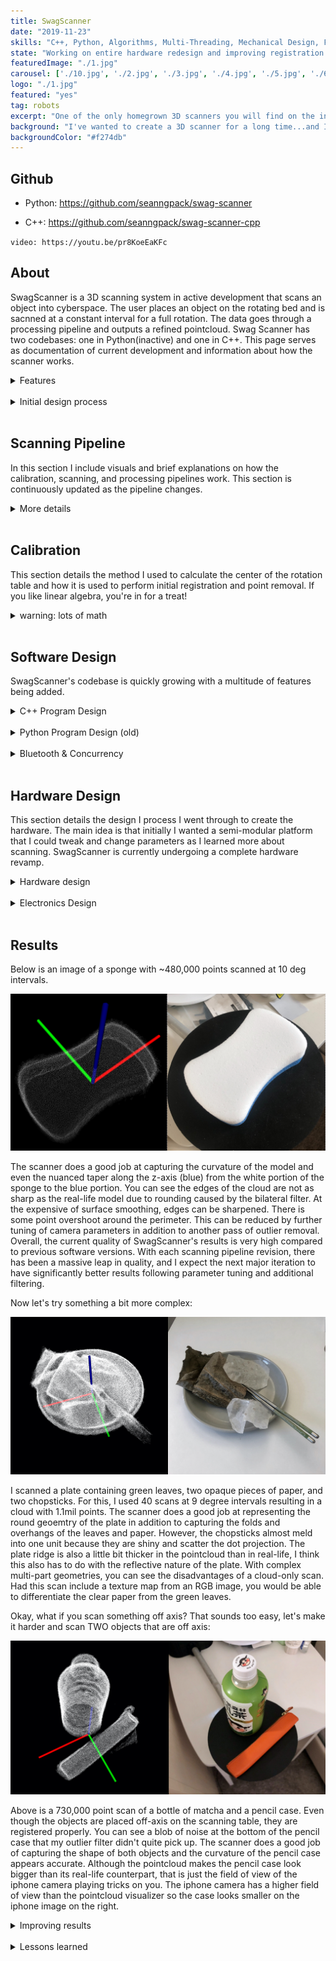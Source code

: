 ```yaml
---
title: SwagScanner
date: "2019-11-23"
skills: "C++, Python, Algorithms, Multi-Threading, Mechanical Design, Fusion360, Electronics, Soldering"
state: "Working on entire hardware redesign and improving registration algos"
featuredImage: "./1.jpg"
carousel: ['./10.jpg', './2.jpg', './3.jpg', './4.jpg', './5.jpg', './6.jpg', './7.jpg', './8.jpg', './9.jpg']
logo: "./1.jpg"
featured: "yes"
tag: robots
excerpt: "One of the only homegrown 3D scanners you will find on the internet."
background: "I've wanted to create a 3D scanner for a long time...and I finally made one."
backgroundColor: "#f274db"
---
```


## **Github**
- Python: https://github.com/seanngpack/swag-scanner

- C++: https://github.com/seanngpack/swag-scanner-cpp

`video: https://youtu.be/pr8KoeEaKFc`


## **About**

SwagScanner is a 3D scanning system in active development that scans an object into cyberspace. The user places an object on the rotating bed and is sacnned at a constant interval for a full rotation. The data goes through a processing pipeline and outputs a refined pointcloud. Swag Scanner has two codebases: one in Python(inactive) and one in C++. This page serves as documentation of current development and information about how the scanner works.

<details>
  <summary>Features</summary>
</br> 

&nbsp;&nbsp;&nbsp;&nbsp; **Software** \
&nbsp;&nbsp;&nbsp;&nbsp;&nbsp;&nbsp;&nbsp; High performance codebases in C++ and Python \
&nbsp;&nbsp;&nbsp;&nbsp;&nbsp;&nbsp;&nbsp; Extensible camera interface allows use of any depth camera \
&nbsp;&nbsp;&nbsp;&nbsp;&nbsp;&nbsp;&nbsp; Super fast depth deprojection \
&nbsp;&nbsp;&nbsp;&nbsp;&nbsp;&nbsp;&nbsp; Saves pointclouds to files \

&nbsp;&nbsp;&nbsp;&nbsp; **Hardware** \
&nbsp;&nbsp;&nbsp;&nbsp;&nbsp;&nbsp;&nbsp; Elegant, integrated design \
&nbsp;&nbsp;&nbsp;&nbsp;&nbsp;&nbsp;&nbsp; Simple bottom-up assembly \
&nbsp;&nbsp;&nbsp;&nbsp;&nbsp;&nbsp;&nbsp; Self-locking gearbox \
&nbsp;&nbsp;&nbsp;&nbsp;&nbsp;&nbsp;&nbsp; Rotating bed can withstand high axial & radial loads 

&nbsp;&nbsp;&nbsp;&nbsp; **Electronics** \
&nbsp;&nbsp;&nbsp;&nbsp;&nbsp;&nbsp;&nbsp; Custom vertical board design \
&nbsp;&nbsp;&nbsp;&nbsp;&nbsp;&nbsp;&nbsp; Easy hotswapping of motor driver and arduino boards \
&nbsp;&nbsp;&nbsp;&nbsp;&nbsp;&nbsp;&nbsp; Minimized number of cables and cable lengths

</br>

</details> 
</br>

<details>
  <summary>Initial design process</summary>
</br> 

 I took inspiration from existing devices and sketched several different designs of the hardware architecture of the scanner. One of the main hardware decisions is whether I wanted the scanner have a camera revolve around an object, or have the object rotate. I chose the latter because that approach seemed to result in high accuracy scans in addition to being much more feasible to create. Then I narrowed in to more of the specifics of the scanner, I wanted it to look aesthetic, have minimal cables, and support small-medium sized objects. I achieved these design objectives by creating a modular scanner design where the distance between the scanning bed and camera can be adjusted both in height and length and the cables are hidden in this mechanism. I created some basic dimensions for my sketch and begun ordering metal hardware. Then I sketched and planned the electronics layout to fit inside my mechanical housing and ordered those parts soonafter. I wanted the electronics to be robust and repairable so I created my own stacked board design where the Arduino and motor driver can be hotswapped without soldering. As those parts were arriving, I hopped onto Fusion360 and CADed up my design to be 3D printed. As an additional challenge, I only used my trackpad to do the CAD. I took care in designing keep-out regions where the electronics were to be housed so heat buildup and other part interference would be mitigated. I also went through many iterations to make the assembly of the parts extremely easy, which was one of the hardest parts of the build because I had to work through building and designing the hardware backwards and forwards, anticipating pain points. Getting tolerances for fitting 3D printed parts was pretty easy as I have a lot of experience in 3D printed designs for my past personal projects and during my co-op at Speck. As I was wrapping up CAD design, I 3D printed the parts and started coding the brains of the project. I had to bust out my linear algrebra textbooks again to understand better how to program the scanner. I chose Python as the language because of its ease of use. I sketched up the architecture of my program and implemented it quickly before I had to leave California to go back to Boston. I managed to come up with a working prototype and even got to show it off at JPL for my final presentation!

</br>

</details> 
</br>

## **Scanning Pipeline**

In this section I include visuals and brief explanations on how the calibration, scanning, and processing pipelines work. This section is continuously updated as the pipeline changes.

<details>
  <summary>More details</summary>
</br> 

The diagrams shown in this section are very high-level overviews of the flow of the program. The diagrams show sequential actions, cuncurrency processing is detailed in other sections. The image below shows how user input is used to select the appropriate pipeline to use.

![pipeline overview1](./pipelineOverview.png)

The image below shows how scanning, processing, and calibration work.

![pipelineCompare1](./pipelineCompare.png)

</br>

</details> 
</br>


## **Calibration**

This section details the method I used to calculate the center of the rotation table and how it is used to perform initial registration and point removal. If you like linear algebra, you're in for a treat!

<details>
    <summary>warning: lots of math</summary>
</br>

### Calibration fixture
Here is the physical calibration fixture. It has a upright plane and ground plane. This design is inspired by the calibration fixture used on the 3D scanner I worked on at JPL. $G$ represents the ground plane normal, $U$ the upright plane normal, $c$ the center point, and $L$ the line of intersection between the ground and upright planes.

![calibration_fixture](./calibration-fixture.png)

### Calculating axis of rotation
The axis of rotation is the normal direction vector of the ground plane, $G$. Using RANSAC plane segmentation, the equation of the ground plane can be easily extracted. Multiple scans are taken the final rotation axis is calculated by taking the average of the normals.

$$
G=\frac{\sum _{i=0}^n G_i}{n}
$$

### Calculating center point
The distance between the point $c$ and line $l$ is the same for each scan. Knowing this geometric relation, we can derive equations to calculate for this distance and ultimately solve for $c$.

![calfig1](./calibration-figure1.png)

First we start with some definitions:

$$
Upright plane = [u_{x_i}, u_{y_i}, u_{z_i}, u_{d_i}]
$$

$$
Ground plane = [g_x, g_y, g_z, g_d]
$$

$$
U = [u_{x_i}, u_{y_i}, u_{z_i}]
$$

$$
G = [g_x, g_y, g_z]
$$

$$
c = [c_x, c_y, c_z]
$$

We calculate the line of intersection $l$ below:

$$
l_i=\frac{\left\{\left| 
\begin{array}{cc}
 u_{y_i} & g_y \\
 u_{d_i} & g_d \\
\end{array}
\right| ,\left| 
\begin{array}{cc}
 u_{d_i} & g_d \\
 u_{x_i} & g_x \\
\end{array}
\right| ,0\right\}}{\left| 
\begin{array}{cc}
 u_{x_i} & g_x \\
 u_{y_i} & g_y \\
\end{array}
\right| } + x * \left\{u_{x_i},u_{y_i},u_{z_i}\right\}\times \left\{g_x,g_y,g_z\right\}
$$

$$
\small l_i=\left\{\frac{u_{y_i} g_d-g_y u_{d_i}}{u_{x_i} g_y-g_x u_{y_i}}+x \left(u_{y_i} g_z-g_y u_{z_i}\right),\frac{g_x u_{d_i}-u_{x_i} g_d}{u_{x_i} g_y-g_x u_{y_i}}+x \left(g_x u_{z_i}-u_{x_i} g_z\right),x \left(u_{x_i} g_y-g_x u_{y_i}\right)\right\}
$$

Now we get the line $\overline{CP}$ where P is a point on $l$:

$$
P_x=\frac{u_{y_i} g_d-g_y u_{d_i}}{u_{x_i} g_y-g_x u_{y_i}}
$$

$$
P_y=\frac{g_x u_{d_i}-u_{x_i} g_d}{u_{x_i} g_y-g_x u_{y_i}}
$$

$$
P_z = 0
$$

$$
\overline{CP}=\left\{c_x-p_x,c_y-p_y,c_z-p_z\right\}
$$

$$
\overline{CP}=\left\{c_x-\frac{u_{y_i} g_d-g_y u_{d_i}}{u_{x_i} g_y-g_x u_{y_i}},c_y-\frac{g_x u_{d_i}-u_{x_i} g_d}{u_{x_i} g_y-g_x u_{y_i}},c_z\right\}
$$

We can now calculate the area of the parallelogram $A$ by taking the norm of the cross product of $\overline{CP}$ and the direction of $l$:

$$
\tiny

A_i= \| \left\{c_x-\frac{u_{y_i} g_d-g_y u_{d_i}}{u_{x_i} g_y-g_x u_{y_i}},c_y-\frac{g_x u_{d_i}-u_{x_i} g_d}{u_{x_i} g_y-g_x u_{y_i}},c_z\right\}\times \left\{u_{y_i} g_z-g_y u_{z_i},g_x u_{z_i}-u_{x_i} g_z,u_{x_i} g_y-g_x u_{y_i}\right\} \|
$$

At this point we can calculate $d$ by taking the area of the parallelogram $A$ and dividing it by the base of the shape $l$, or norm of $P$ over the norm of the direction of $l$:

$$
d=\frac{\| A_i\| }{\| l_i\| }
$$

The symbolic solution is very complex, so here is an elegant solution derived by the Yuping Ye and Zhan Song of [this paper](https://www.researchgate.net/publication/308822289_An_accurate_3D_point_cloud_registration_approach_for_the_turntable-based_3D_scanning_system) using a similar method: 

$$
d_i=\frac{\| \left(c_x g_x+c_y g_y+g_z\right) \|}{\| \left(g_x+g_y+g_z\right)\times \left(u_{x_i},u_{y_i},u_{z_i}\right) \|}
\cdot c_x u_{x_i}+c_y u_{y_i}+c_z u_{z_i}+u_{d_i}
$$

Mentioned earlier, we know that $d$ should be the same for each iteration so:

$$
d_i-d_{i+1}=0, i=1,2,\text{...}n-1
$$

And we can write out the matrix form as:

$$
A_{n-1\times3} X_{1\times3} = B_{n-1\times1}
$$

$$
\small
A = \left[
  \begin{matrix}
   \frac{\| G \|}{\| G\times U_1 \|} u_{x_1} - \frac{\| G \|}{\| G\times U_1 \|} u_{x_2} & 
   \frac{\| G \|}{\| G\times U_1 \|} u_{y_1} - \frac{\| G \|}{\| G\times U_1 \|} u_{y_2} &
   \frac{\| G \|}{\| G\times U_1 \|} u_{z_1} - \frac{\| G \|}{\| G\times U_1 \|} u_{z_2} \\
   
   \frac{\| G \|}{\| G\times U_{n-1} \|} u_{x_{n-1}} - \frac{\| G \|}{\| G\times U \|} u_{x_n} & 
   \frac{\| G \|}{\| G\times U_{n-1} \|} u_{y_{n-1}} - \frac{\| G \|}{\| G\times U_1 \|} u_{y_n} &
   \frac{\| G \|}{\| G\times U_{n-1} \|} u_{z_{n-1}} - \frac{\| G \|}{\| G\times U_1 \|} u_{z_n}

\end{matrix}
\right]
$$

$$
X = 
  \left[\begin{matrix}
   c_x \\
   c_y \\
   c_z
\end{matrix}
\right]
$$

$$
B = \left[
  \begin{matrix}
   \frac{\| G \|}{\| G\times U_2 \|} u_{d_2} - \frac{\| G \|}{\| G\times U_1 \|} u_{d_1} \\
   \frac{\| G \|}{\| G\times U_3 \|} u_{d_3} - \frac{\| G \|}{\| G\times U_2 \|} u_{d_2} \\
   \frac{\| G \|}{\| G\times U_n \|} u_{d_n} - \frac{\| G \|}{\| G\times U_{n-1} \|} u_{d_{n-1}} 
\end{matrix}
\right]
$$

You still here? We're almost done! We know $U$ and $G$ so our only unknowns are in the $X$ matrix. If we take more than three scans we get an overdetermined system--more equations than unknowns. We can find the approximate solution of an overdetermined solution using a least sqaures method. Using MATLAB's linear least squares method `lsqr` and Eigen's `bdcsvd` method return the same results.


### Aligning point cloud to world coordinate
Okay, so we have the axis of rotation and center point now. This is exactly what is needed to transform a scanned pointcloud to the world origin coordinate frame. Aligning a pointcloud to the world frame is useful for several reasons. First, it simplies the process of applying a rigid rotation. Second, it makes understand the raw data in the points more intuitive because the reference point is (0,0,0). Also, it simplifies defining the dimensions of a box filter. Doing this transformation is easy, just perform a rigid translation to the camera frame, then align the z-axis and we're done.

We know that the center coordinate $C$ is a rigid transform from the camera frame (0,0,0) to the point $C$. We multiply the transform by -1 to get the transform from $C$ to camera and compose it as a 4x4 translation matrix.

$$
C = -1 * C
$$

$$
trans = 
  \left[\begin{matrix}
   1 & 0 & 0 & c_x \\
   0 & 1 & 0 & c_y \\
   0 & 0 & 1 & c_z \\
   0 & 0 & 0 & 1 \\
\end{matrix}
\right]
$$


Next, we want get the angle between the axis of rotation and camera z-axis, $\theta$. Getting this angle allows us to know the rotation to make the z-axis point upwards in the final cloud. The angle between the normalized axis of rotation and camera z-axis is their dot product:

$$
\theta = -G \bullet \left[0,0,1\right]
$$

Sweet, we know $\theta$. To align the axis of rotation to the camera z, we have to perform the rotation about the x axis. Let's construct the 4x4 rotation matrix:

$$
rot = 
  \left[\begin{matrix}
   1 & 0 & 0 & 0 \\
   0 & \cos(\theta) & -\sin(\theta) & 0 \\
   0 & \sin(\theta) & \cos(\theta) & 0 \\
   0 & 0 & 0 & 1 \\
\end{matrix}
\right]
$$

And now we create an affine transformation matrix by applying the rotation onto the translation. We want to translate first, and then rotate:

$$
affine=\left[\begin{matrix}
   1 & 0 & 0 & 0 \\
   0 & \cos(\theta) & -\sin(\theta) & 0 \\
   0 & \sin(\theta) & \cos(\theta) & 0 \\
   0 & 0 & 0 & 1 \\
\end{matrix}\right] 
\left[\begin{matrix}
   1 & 0 & 0 & c_x \\
   0 & 1 & 0 & c_y \\
   0 & 0 & 1 & c_z \\
   0 & 0 & 0 & 1 \\
\end{matrix}
\right]
$$

At this point we can use the result onto our pointcloud and align it to the world origin with z pointing up! The image below shows the original cloud in green, and the transformed cloud in blue.

![world-frame](./world-frame.png)

### Automatic point removal
After aligning the pointcloud to the world origin, we can define a crop box where points outside of this box get eliminated. The box is easily constructed because we know the center point (0,0,0), so any distance added to that point defines the boundary of the box.


</details>
</br>



## **Software Design**

SwagScanner's codebase is quickly growing with a multitude of features being added. 

<details>
  <summary>C++ Program Design</summary>
</br>

*** This section is still WIP ***

### High level architecture
I utilized MVC (model-view-controller) pattern to organize the project structure. I chose this pattern for clear separation of concerns. 

#### **Model**

The models are represented by the data handling objects which include the ```Arduino```, ```Camera``` and main ```Model``` classes. These model objects are managed by the controllers.

#### **Controller**

Controllers handle the the logic for the scanning, calibration, and processing pipelines in addition to connecting the models to the views. I created an IController abstract base class which is functionally equivalent to a Java abstract class. This base class contains pure virtual methods implemented by specialized controllers such as ```CalibrationController```. This way, I can store specialized controllers as its abstract type, ```IController```, and simply call ```run()``` to run the controller and perform their specialized task. Later, when I added a GUI, I did not have to refactor the original implementations of ```IController``` and its children. I accomplished this through multiple inheritance. First, I made a ```IControllerGUI``` abstract base class that inherited ```IController```. Then, its specialized child class inherits ```IControllerGUI``` and a child class of ```IController```. The diagram below illustrates the multiple inheritance pattern:


![inheritance](./inheritance.png)

This diamond shape is common in multiple inheritance situations and can lead to errors. CalibrationGUI would have two instances of ```IController``` from ```CalibrationController``` and ```IControllerGUI```. This means that calls to methods that are defined in both ```CalibrationController``` and ```IControllerGUI``` would be ambigious because there are two methods you could call, but you don't know which one to use. This can be solved by having ```CalibrationController``` and ```IControllerGUI``` virtually inheriting ```IController```.

Multiple inheritance can be tricky, but I think it makes sense in my use case. The derived classes of ```IController``` are used by the CLI program, and ```IControllerGUI``` children code only introduce a little bit of code to interact with the GUI, so it saves a lot of code repetition by reusing code defined in ```IController```'s children.

#### **View**

Swag Scanner has a couple different views: a CLI view, GUI view, and PCL visualization view. The view is managed by the controller and the controller updates the view with data. The GUI view is a bit more complex. I built it with Qt which follows its own model-view paradigm, which merges the responsibilities of the view and the controller and stores the data in ```QModel```. Using Qt is really weird, they utilize their own Meta Object Compiler to achieve functionality such as ```signals and slots```. You are also relegated to using raw pointers when instantiation objects, but there is no need to call ```delete``` on them as they are deallocated automatically by their parent through some black magic. I decided opt out of using their model class and  instead, enforce my MVC design by treating the Qt interface strictly as a view. User actions/data is passed from the view to the controller and back through a system of signals and slots. This creates a circular dependency because the view must hold a reference to the controller, and the controller to the view. To solve this issue, I created a setter method in the view to store a reference to the controller.

I also opted to programmatically create the Qt interface instead of using its designer tool. Every repo I've seen that does this has a single file containing thousands of lines of code. In an effort to avoid creating a monolith, I separated the Qt widgets into separate files and subclassed their respective parent. This ended up adding a mammoth of complexity. When you subclass a Qt widget, its public methods are inaccessible by outsiders. This means you are forced to use its signal and slots mechanism to transfer information outside. [Others have tried to find solutions](https://forum.qt.io/topic/75892/how-to-properly-subclass-qapplication-and-access-new-methods-elsewhere/16), such as defining public static methods or static casting... but static methods won't work in instances where you need to pass Qt objects, and static casting is really ugly. So I created a really involved system of signal and slots where the child notifies the parent with data, and then parent notifies the child with a command. In the future I'm probably just going to use the designer to avoid this mess.

#### **Dynamic controller switching and caching**
Because there are several specialized controllers, the view needs access to them for performing different actions. It is very expensive to keep initializing and destroying controllers and their parameter objects, so I created a caching system to handle this. The top level contains a factory which returns a controller. If the controller does not exist in the cache, then create a new instance of it then store it. If the controller exists in the cache, then just return a reference to it. The caching system prealloctes the most often used controllers so this overhead is experienced at program launch instead of during usage.


### File handling
I wrote a custom file handling system to manage SwagScanner's settings and manage scanning data. When Swag Scanner is loaded for the first time, it will create its system folder in the user's ```/Application Support``` directory, which is where other MacOS applications data live. The picture below is structure of Swag Scanner's system folder.

![fileStructure](./fileStructure.png)

The file handler system supports many features. It can automatically create new scan folders with auto-incremented names and dynamically update settings.


### Testing
I utilized Google Tests and am in processing of increasing code coverage.


### Random CMake thoughts
At first, I hated CMake--but that's probably because I didn't really understand what was going on. Now that I understand it a bit better after sloging through its documentation, I have gained a new appreciation for it. Swag Scanner has a CMakeLists.txt file in each of its subdirectories because it allows me in the future to completely control which parts of the system I want to build. Building this project from scratch takes forever, so having the option to opt out of building certain subsystems which you won't use is nice.

Also, I haven't seen many people apply this technique--I am compiling Swag Scanner as a static library. Then I am linking it to the main run executable in addition to linking it to the main executable of my unit tests. This is a complete game changer because it means I do not have to recompile core files twice to do unit testing!

</details>
</br>

<details>
  <summary>Python Program Design (old)</summary>
</br>

![pipeline](./pipeline.jpg)

### Entry Point
First, we define the entry point of the application `scan.py` and create a `Scan()` object to handle abstracting each major steps in the scanning pipeline to be run sequentially (note: not all actions are synchronous in SwagScanner!)

### Camera()
The `Camera()` class is an interface that can be extended to provide ability to use any depth camera. Looking at the `D435` object, we override the `get_intrinsics()` method with RealSense API calls to get the intrinsics of the camera.

### Arduino()
The `Arduino()` class provides methods to initialize the Arduino and send bluetooth commands to it. We subscribe to asynchronous notifications from a custom bluetooth service which provides table state information.

### DepthProcessor()
This class is a class factory builder that takes in a `Camera()` object and a `boolean` flag and returns either a fast or slow depth processing unit. Using the fast unit, we gain the ability to use `deproject_depth_frame()` with vectorized math operations for point to pixel deprojection. The slow unit utilizes a **much (300x)** slower double for loop to perform that task. One drawback with the fast deprojection method is that it does not account for any distortion models in the frame. If you are using Intel depth cameras that is OK because the developers advised against that since distortion is so low. The same may not be true for the Kinect however. Subclass the `DepthProcessor()` object and override the `deproject_depth_frame()` method if you would like to include your own distortion model.

### Filtering()
This provides the tools to perform voxel grid filtering which downsamples our pointcloud by the `leaf_size` parameter and saves it. This step is essential for registration because performing registration on a massive pointcloud would take a very long time to converge. One more thing we have to do in filtering is segment the plane from each pointcloud. We run the RANSAC (random sample concensus) algorithm and fit a plane model (ax + by + cz + d= 0) to our cloud and detect the inliers. Using the inliers and plane model, we can reject those points and obtain a pointcloud without a the scanning bed plane. This is essential to do before registration so that we don't take a subset of the cloud belonging to the plane and encounter a false-positive icp convergence.

### Registration()
The `Registration()` class provides the tools to iteratively register pairs of clouds. Using global iterative registration, we define a `global_transform` variable as the identity matrix of size 4x4. Then we apply the iterative closest point algorithm to a a source, target cloud pair and get the source -> target cloud transformation as a 4x4 transformation matrix. Then we take the inverse of that matrix `transf_inv` to get the transformation from target->source. We multiply the target by the global transform (remember: this is the first iteration, the `global_transform` is still the identity matrix) to get the target cloud in the same reference frame as the source and save the cloud. Then we dot product `global_transform` and `transf_inv` to update the global transformation. Move on to the next pair of clouds and repeat. 

</details>
</br>


<details>
    <summary>Bluetooth & Concurrency</summary>
    </br>

I wrote a library to handle bluetooth functionality. Check it out: [github link](https://www.github.com/seanngpack/feeling-blue-cpp). The bluetooth library uses semaphores and callbacks to control the program flow. In Swag Scanner, I use a simple mutex and conditional variable in the arduino's ```rotate()``` method which blocks the calling thread until the arduino sends a notification that the table has stopped rotating.

As noted in the GUI section, Qt is required to be run on the main thread so processing and scanning commands are dispatched on different threads. This allows the GUI to remain responsive while actions are happening.



</details>
</br>


## **Hardware Design**
This section details the design I process I went through to create the hardware. The main idea is that initially I wanted a semi-modular platform that I could tweak and change parameters as I learned more about scanning. SwagScanner is currently undergoing a complete hardware revamp.

<details>
  <summary>Hardware design</summary>
  </br>

One of the main focuses of the hardware design was the ease of assembly, repairability, and upgradeability. I went with a worm drive gearbox for the rotating bed because of its inherit ability to resist backdriving. The driven gear is connected to a stainless steel shaft. The gear and mounting hub are secured to the shaft via set screws. I hate set screws with a passion--they always come undone and end up scoring your shaft. To alleviate the woes of set screws, I reduced the vertical forces acting on them by designing the hardware stackup along the shaft so that the set screw components rest on axial thrust bearings. That way, at least the weight of the set screw components won't act on the set screws. 
Because of 3D printing tolerances, there may be shaft misalignment in addition to misalignment between the gears due to the stepper motor mount. I mitigated this issue by designing the floating brace to be slightly compliant.

![compliant](./compliant.jpg)

Designing the turntable assembly to be assembled from the bottom-up in an intuitive way proved to be extremely challenging. I had many factors to considering including 3D printability, wall thicknesses to mask screw heads, structural integrity, and overall component-to-component interaction. I also optimized the design of each component to standardize fastener sizes. 

I envisioned the electronics housing to have removable sides for easy access to the electronics for debugging. I designed a self-aligning sliding profile to resist motion in all axii except the Z (up and down).

![profile](./profile.jpg)

The aluminum pipe bridging the electronics housing and turntable is secured through friction on both ends.

![friction](./friction.jpg)

Overall, I think assembly is pretty easy--check out some photos of the build process.

![assembling1](./IMG_2133.jpg)
![assembling2](./IMG_2227.jpg)
![assembling3](./IMG_2211.jpg)
![assembling4](./IMG_2147.jpg)
![assembling5](./IMG_2135.jpg)
![assembling6](./IMG_2134.jpg)
![assembling7](./IMG_2214.jpg)

</details> 
</br>


<details>
  <summary>Electronics Design</summary>
  </br>

For the electronics, I went with a stacked board design to save horizontal space for additional components I may add in the future. Hotswaping components is also very straightforward in the case that anything blows up. I am powering the Arduino and stepper driver using a 12V 2a wall adapter. I did not add a voltage regulator such as a LM317 (cheap linear regulator) or a switching regulator to my Arduino. This is because my Arduino iot33 comes with a MPM3610 which its [spec sheets](https://www.monolithicpower.com/en/mpm3610.html) indicates to be a large upgrade compared to the voltage regulator supplied in normal Arduinos. I also opted to use Dupont connectors instead of more secure JST connectors because I like the ease of cable removal with the Dupont connectors whereas I find JST connector to get stuck often.

![open](./circuitry1.jpg)
![Circuitr2](./circuitry2.jpg)
![Circuitry3](./circuitry3.jpg)

In the back you can see my TS80 soldering iron. It is worth the hype!

![Circuitry4](./circuitry4.jpg)

</details> 
</br>

## **Results**

Below is an image of a sponge with ~480,000 points scanned at 10 deg intervals.

![sponge_pointcloud](./sponge.png)

 The scanner does a good job at capturing the curvature of the model and even the nuanced taper along the z-axis (blue) from the white portion of the sponge to the blue portion. You can see the edges of the cloud are not as sharp as the real-life model due to rounding caused by the bilateral filter. At the expensive of surface smoothing, edges can be sharpened. There is some point overshoot around the perimeter. This can be reduced by further tuning of camera parameters in addition to another pass of outlier removal. Overall, the current quality of SwagScanner's results is very high compared to previous software versions. With each scanning pipeline revision, there has been a massive leap in quality, and I expect the next major iteration to have significantly better results following parameter tuning and additional filtering.


Now let's try something a bit more complex:

![plate](./plate.png)

I scanned a plate containing green leaves, two opaque pieces of paper, and two chopsticks. For this, I used 40 scans at 9 degree intervals resulting in a cloud with 1.1mil points. The scanner does a good job at representing the round geoemtry of the plate in addition to capturing the folds and overhangs of the leaves and paper. However, the chopsticks almost meld into one unit because they are shiny and scatter the dot projection. The plate ridge is also a little bit thicker in the pointcloud than in real-life, I think this also has to do with the reflective nature of the plate. With complex multi-part geometries, you can see the disadvantages of a cloud-only scan. Had this scan include a texture map from an RGB image, you would be able to differentiate the clear paper from the green leaves.

Okay, what if you scan something off axis? That sounds too easy, let's make it harder and scan TWO objects that are off axis:

![matcha+pencil](./matcha+pencil.png)

Above is a 730,000 point scan of a bottle of matcha and a pencil case. Even though the objects are placed off-axis on the scanning table, they are registered properly. You can see a blob of noise at the bottom of the pencil case that my outlier filter didn't quite pick up. The scanner does a good job of capturing the shape of both objects and the curvature of the pencil case appears accurate. Although the pointcloud makes the pencil case look bigger than its real-life counterpart, that is just the field of view of the iphone camera playing tricks on you. The iphone camera has a higher field of view than the pointcloud visualizer so the case looks smaller on the iphone image on the right.

<details>
  <summary>Improving results</summary>
</br>

**Work in progress!**

###Physical noise reduction

Depth data collected by the intel Realsense cameras are very noisy compared to data from the Kinect. In the pointcloud below taken by the SR305, you can see the noise represented by the wavy pattern. I can mitigate noise in two days, first using physical means, and second with post-processing. Because SwagScanner can support multiple cameras, it would be easier to generalize noise-reduction. All depth cameras generate more noise as the distance increases (the ratio between noise to distance varies camera to camera though), so I designed the distance between the camera and scanning object to be at the minimum scanning distance for the set of sensors. I also outline constraints for the user such as using the scanner indoors with minimal reflective surfaces in the room. 

###Post-processing noise reduction
I have found very good results applying a spatial-edge preserving filter to smooth noise from the Realsense cameras. This filter runs very fast and smoothens the data while maintaining edges. I used the filter provided by librealsense SDK. One parameter it takes is the smooth alpha which affects how aggressive the filter is. The lower the value, the more aggressive the filter and more rounded the edges become.

###Other methods of noies reduction
Other methods of noise reduction would add more complexity to the system than needed. Outlined in [intel's paper for tuning Realsense cameras](https://www.intel.com/content/dam/support/us/en/documents/emerging-technologies/intel-realsense-technology/BKMs_Tuning_RealSense_D4xx_Cam.pdf), it is possible to use an external project to increase depth quality, among several other methods.

###Noise from scanning bed

Originally I was using a white scanning surface. It was very easy to detect its plane and remove it from the cloud at the end. However, it seems like a combination of it reflectiveness and slightly glossy surface was introducing noise to the bottom of the scans. In the photo below you can see a rounded corner between the bed and the object. 


</details> 
</br>


<details>
  <summary>Lessons learned</summary>
</br>

### **Lessons Learned So Far**
On a high level, working on this project reinforced my ability to understand and bounce between high-level and low-level subsystems both on the hardware and software side. In this section, I will outline lessons learned in bullet format hoping that people can learn from my mistakes at a glance instead of reading a wall of text.


</details> 
</br>




